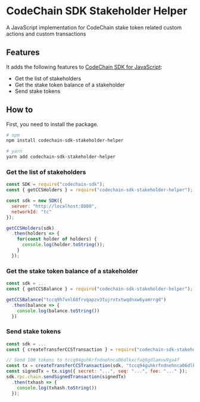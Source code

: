 CodeChain SDK Stakeholder Helper
==============

A JavaScript implementation for CodeChain stake token related custom actions and custom transactions

## Features

It adds the following features to [CodeChain SDK for JavaScript](https://github.com/CodeChain-io/codechain-sdk-js):

- Get the list of stakeholders
- Get the stake token balance of a stakeholder
- Send stake tokens

## How to

First, you need to install the package.

```sh
# npm
npm install codechain-sdk-stakeholder-helper

# yarn
yarn add codechain-sdk-stakeholder-helper
```

### Get the list of stakeholders
```js
const SDK = require("codechain-sdk");
const { getCCSHolders } = require("codechain-sdk-stakeholder-helper");

const sdk = new SDK({
  server: "http://localhost:8080",
  networkId: "tc"
});

getCCSHolders(sdk)
  .then(holders => {
    for(const holder of holders) {
      console.log(holder.toString());
    }
  });
```

### Get the stake token balance of a stakeholder
```js
const sdk = ...
const { getCCSBalance } = require("codechain-sdk-stakeholder-helper");

getCCSBalance("tccq9h7vnl68frvqapzv3tujrxtxtwqdnxw6yamrrgd")
  .then(balance => {
    console.log(balance.toString())
  })
```

### Send stake tokens
```js
const sdk = ...
const { createTransferCCSTransaction } = require("codechain-sdk-stakeholder-helper");

// Send 100 tokens to tccq94guhkrfndnehnca06dlkxcfuq0gdlamvw9ga4f
const tx = createTransferCCSTransaction(sdk, "tccq94guhkrfndnehnca06dlkxcfuq0gdlamvw9ga4f", 100);
const signedTx = tx.sign({ secret: "...", seq: "...", fee: "..." });
sdk.rpc.chain.sendSignedTransaction(signedTx)
  .then(txhash => {
    console.log(txhash.toString())
  });
```
